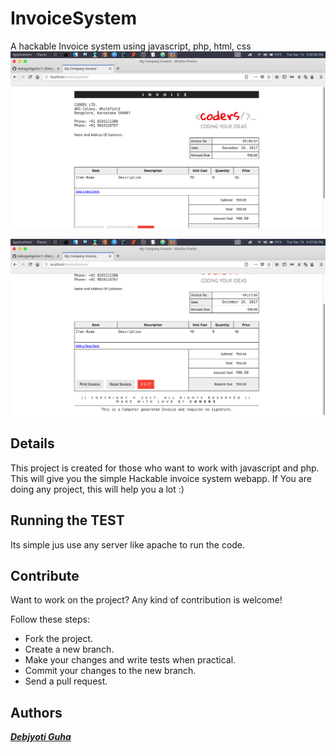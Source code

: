 # InvoiceSystem
A hackable Invoice system using javascript, php, html, css
![alt tag](https://github.com/blockhead404/InvoiceSystem/blob/master/assets/images/Screenshot%20from%202017-12-19%2021-36-58.png)


![alt tag](https://github.com/blockhead404/InvoiceSystem/blob/master/assets/images/Screenshot%20from%202017-12-19%2021-37-00.png)

## Details
This project is created for those who want to work with javascript and php.
This will give you the simple Hackable invoice system webapp.
If You are doing any project, this will help you a lot :)

## Running the TEST
Its simple jus use any server like apache to run the code.

## Contribute

Want to work on the project? Any kind of contribution is welcome!

Follow these steps:
- Fork the project.
- Create a new branch.
- Make your changes and write tests when practical.
- Commit your changes to the new branch.
- Send a pull request.

## Authors

***[Debjyoti Guha](https://github.com/debajyotiguha11/)***


